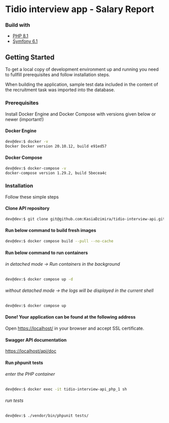 # Tidio interview app - Salary Report

### Build with
- [PHP 8.1](https://www.php.net/releases/8.1/en.php)
- [Symfony 6.1](https://symfony.com/releases/6.1)

<!-- GETTING STARTED -->

## Getting Started

To get a local copy of development environment up and running you need to fullfill prerequisites and follow installation steps. 

When building the application, sample test data included in the content of the recruitment task was imported into the database.

### Prerequisites

Install Docker Engine and Docker Compose with versions given below or newer (important!)

#### Docker Engine

```bash
dev@dev:$ docker -v
Docker Docker version 20.10.12, build e91ed57
```

#### Docker Compose

```bash
dev@dev:$ docker-compose -v
docker-compose version 1.29.2, build 5becea4c
```

### Installation

Follow these simple steps

#### Clone API repository

```bash
dev@dev:$ git clone git@github.com:KasiaDzimira/tidio-interview-api.git
```

#### Run below command to build fresh images

```bash
dev@dev:$ docker compose build --pull --no-cache
```

#### Run below command to run containers 

###### in detached mode -> Run containers in the background
```bash
dev@dev:$ docker compose up -d
```

###### without detached mode -> the logs will be displayed in the current shell
```bash
dev@dev:$ docker compose up
```

#### Done! Your application can be found at the following address

Open [https://localhost/](https://localhost/) in your browser and accept
SSL certificate.

#### Swagger API documentation
[https://localhost/api/doc](https://localhost/api/doc)

#### Run phpunit tests
###### enter the PHP container
```bash
dev@dev:$ docker exec -it tidio-interview-api_php_1 sh
```
###### run tests
```bash
dev@dev:$ ./vendor/bin/phpunit tests/
```